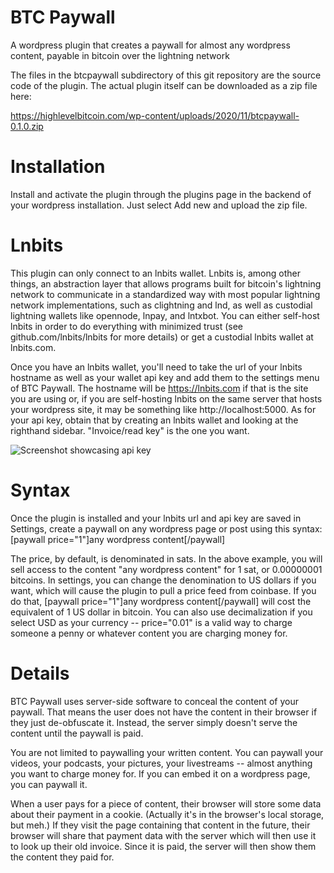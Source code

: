 # BTC Paywall
A wordpress plugin that creates a paywall for almost any wordpress content, payable in bitcoin over the lightning network

The files in the btcpaywall subdirectory of this git repository are the source code of the plugin. The actual plugin itself can be downloaded as a zip file here:

https://highlevelbitcoin.com/wp-content/uploads/2020/11/btcpaywall-0.1.0.zip

# Installation

Install and activate the plugin through the plugins page in the backend of your wordpress installation. Just select Add new and upload the zip file.

# Lnbits

This plugin can only connect to an lnbits wallet. Lnbits is, among other things, an abstraction layer that allows programs built for bitcoin's lightning network to communicate in a standardized way with most popular lightning network implementations, such as clightning and lnd, as well as custodial lightning wallets like opennode, lnpay, and lntxbot. You can either self-host lnbits in order to do everything with minimized trust (see github.com/lnbits/lnbits for more details) or get a custodial lnbits wallet at lnbits.com.

Once you have an lnbits wallet, you'll need to take the url of your lnbits hostname as well as your wallet api key and add them to the settings menu of BTC Paywall. The hostname will be https://lnbits.com if that is the site you are using or, if you are self-hosting lnbits on the same server that hosts your wordpress site, it may be something like http://localhost:5000. As for your api key, obtain that by creating an lnbits wallet and looking at the righthand sidebar. "Invoice/read key" is the one you want.

![Screenshot showcasing api key](https://github.com/supertestnet/btcpaywall/raw/main/images/lnbits-api-key-screenshot.png)

# Syntax

Once the plugin is installed and your lnbits url and api key are saved in Settings, create a paywall on any wordpress page or post using this syntax: [paywall price="1"]any wordpress content[/paywall]

The price, by default, is denominated in sats. In the above example, you will sell access to the content "any wordpress content" for 1 sat, or 0.00000001 bitcoins. In settings, you can change the denomination to US dollars if you want, which will cause the plugin to pull a price feed from coinbase. If you do that, [paywall price="1"]any wordpress content[/paywall] will cost the equivalent of 1 US dollar in bitcoin. You can also use decimalization if you select USD as your currency -- price="0.01" is a valid way to charge someone a penny or whatever content you are charging money for.

# Details

BTC Paywall uses server-side software to conceal the content of your paywall. That means the user does not have the content in their browser if they just de-obfuscate it. Instead, the server simply doesn't serve the content until the paywall is paid.

You are not limited to paywalling your written content. You can paywall your videos, your podcasts, your pictures, your livestreams -- almost anything you want to charge money for. If you can embed it on a wordpress page, you can paywall it.

When a user pays for a piece of content, their browser will store some data about their payment in a cookie. (Actually it's in the browser's local storage, but meh.) If they visit the page containing that content in the future, their browser will share that payment data with the server which will then use it to look up their old invoice. Since it is paid, the server will then show them the content they paid for.
